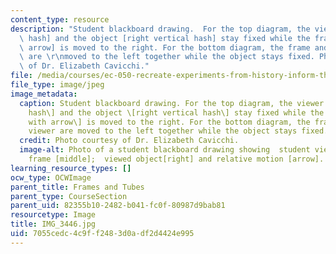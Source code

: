 ```yaml
---
content_type: resource
description: "Student blackboard drawing.  For the top diagram, the viewer [left vertical\
  \ hash] and the object [right vertical hash] stay fixed while the frame [hash with\
  \ arrow] is moved to the right. For the bottom diagram, the frame and the viewer\
  \ are \r\nmoved to the left together while the object stays fixed. Photo courtesy\
  \ of Dr. Elizabeth Cavicchi."
file: /media/courses/ec-050-recreate-experiments-from-history-inform-the-future-from-the-past-galileo-january-iap-2010/7055cedc4c9ff2483d0adf2d4424e995_IMG_3446.jpg
file_type: image/jpeg
image_metadata:
  caption: Student blackboard drawing. For the top diagram, the viewer \[left vertical
    hash\] and the object \[right vertical hash\] stay fixed while the frame \[hash
    with arrow\] is moved to the right. For the bottom diagram, the frame and the
    viewer are moved to the left together while the object stays fixed.
  credit: Photo courtesy of Dr. Elizabeth Cavicchi.
  image-alt: Photo of a student blackboard drawing showing  student viewer [left];
    frame [middle];  viewed object[right] and relative motion [arrow].
learning_resource_types: []
ocw_type: OCWImage
parent_title: Frames and Tubes
parent_type: CourseSection
parent_uid: 82355b10-2482-b041-fc0f-80987d9bab81
resourcetype: Image
title: IMG_3446.jpg
uid: 7055cedc-4c9f-f248-3d0a-df2d4424e995
---
```

